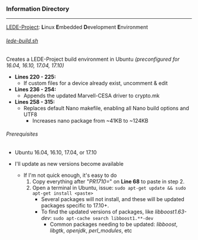 ### Information Directory ###
---

[LEDE-Project](https://lede-project.org/): **L**inux **E**mbedded **D**evelopment **E**nvironment

###### [lede-build.sh](lede-build.sh) ######
Creates a LEDE-Project build environment in Ubuntu _(preconfigured for 16.04, 16.10, 17.04, 17.10)_
  - **Lines 220 - 225:**
    - If custom files for a device already exist, uncomment & edit
  - **Lines 236 - 254:**
    - Appends the updated Marvell-CESA driver to crypto.mk
  - **Lines 258 - 315:**
    - Replaces default Nano makefile, enabling all Nano build options and UTF8
      - Increases nano package from ~41KB to ~124KB

###### Prerequisites ######
  - Ubuntu 16.04, 16.10, 17.04, or 17.10
  
  - I'll update as new versions become available
    - If I'm not quick enough, it's easy to do
      1. Copy everything after "_PR1710=_" on **Line 68** to paste in step 2.
      2. Open a terminal in Ubuntu, issue: `sudo apt-get update && sudo apt-get install <paste>`
          - Several packages will not install, and these will be updated packages specific to 17.10+.
          - To find the updated versions of packages, like _libboost1.63-dev_: `sudo apt-cache search libboost1.**-dev` 
            - Common packages needing to be updated: _libboost_, _libgtk_, _openjdk_, _perl_modules_, etc
